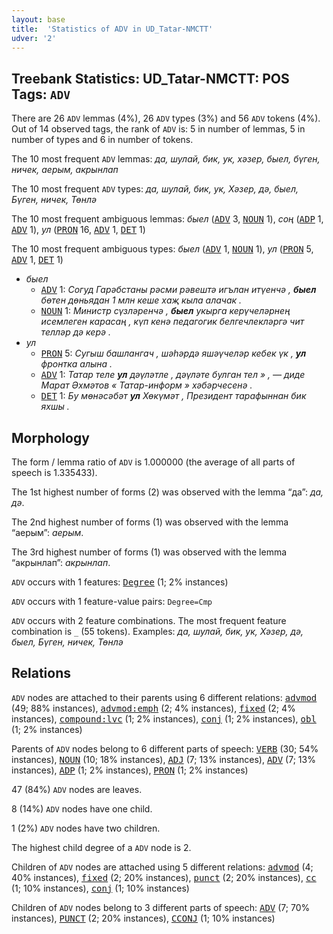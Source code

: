 ```yaml
---
layout: base
title:  'Statistics of ADV in UD_Tatar-NMCTT'
udver: '2'
---
```


## Treebank Statistics: UD_Tatar-NMCTT: POS Tags: `ADV`

There are 26 `ADV` lemmas (4%), 26 `ADV` types (3%) and 56 `ADV` tokens (4%).
Out of 14 observed tags, the rank of `ADV` is: 5 in number of lemmas, 5 in number of types and 6 in number of tokens.

The 10 most frequent `ADV` lemmas: <em>да, шулай, бик, ук, хәзер, быел, бүген, ничек, аерым, акрынлап</em>

The 10 most frequent `ADV` types:  <em>да, шулай, бик, ук, Хәзер, дә, быел, Бүген, ничек, Төнлә</em>

The 10 most frequent ambiguous lemmas: <em>быел</em> (<tt><a href="tt_nmctt-pos-ADV.html">ADV</a></tt> 3, <tt><a href="tt_nmctt-pos-NOUN.html">NOUN</a></tt> 1), <em>соң</em> (<tt><a href="tt_nmctt-pos-ADP.html">ADP</a></tt> 1, <tt><a href="tt_nmctt-pos-ADV.html">ADV</a></tt> 1), <em>ул</em> (<tt><a href="tt_nmctt-pos-PRON.html">PRON</a></tt> 16, <tt><a href="tt_nmctt-pos-ADV.html">ADV</a></tt> 1, <tt><a href="tt_nmctt-pos-DET.html">DET</a></tt> 1)

The 10 most frequent ambiguous types:  <em>быел</em> (<tt><a href="tt_nmctt-pos-ADV.html">ADV</a></tt> 1, <tt><a href="tt_nmctt-pos-NOUN.html">NOUN</a></tt> 1), <em>ул</em> (<tt><a href="tt_nmctt-pos-PRON.html">PRON</a></tt> 5, <tt><a href="tt_nmctt-pos-ADV.html">ADV</a></tt> 1, <tt><a href="tt_nmctt-pos-DET.html">DET</a></tt> 1)


* <em>быел</em>
  * <tt><a href="tt_nmctt-pos-ADV.html">ADV</a></tt> 1: <em>Согуд Гарәбстаны рәсми рәвештә игълан итүенчә , <b>быел</b> бөтен дөньядан 1 млн кеше хаҗ кыла алачак .</em>
  * <tt><a href="tt_nmctt-pos-NOUN.html">NOUN</a></tt> 1: <em>Министр сүзләренчә , <b>быел</b> укырга керүчеләрнең исемлеген карасаң , күп кенә педагогик белгечлекләргә чит телләр дә керә .</em>
* <em>ул</em>
  * <tt><a href="tt_nmctt-pos-PRON.html">PRON</a></tt> 5: <em>Сугыш башлангач , шәһәрдә яшәүчеләр кебек үк , <b>ул</b> фронтка алына .</em>
  * <tt><a href="tt_nmctt-pos-ADV.html">ADV</a></tt> 1: <em>Татар теле <b>ул</b> дәүләтле , дәүләте булган тел » , — диде Марат Әхмәтов « Татар-информ » хәбәрчесенә .</em>
  * <tt><a href="tt_nmctt-pos-DET.html">DET</a></tt> 1: <em>Бу мөнәсәбәт <b>ул</b> Хөкүмәт , Президент тарафыннан бик яхшы .</em>

## Morphology

The form / lemma ratio of `ADV` is 1.000000 (the average of all parts of speech is 1.335433).

The 1st highest number of forms (2) was observed with the lemma “да”: <em>да, дә</em>.

The 2nd highest number of forms (1) was observed with the lemma “аерым”: <em>аерым</em>.

The 3rd highest number of forms (1) was observed with the lemma “акрынлап”: <em>акрынлап</em>.

`ADV` occurs with 1 features: <tt><a href="tt_nmctt-feat-Degree.html">Degree</a></tt> (1; 2% instances)

`ADV` occurs with 1 feature-value pairs: `Degree=Cmp`

`ADV` occurs with 2 feature combinations.
The most frequent feature combination is `_` (55 tokens).
Examples: <em>да, шулай, бик, ук, Хәзер, дә, быел, Бүген, ничек, Төнлә</em>


## Relations

`ADV` nodes are attached to their parents using 6 different relations: <tt><a href="tt_nmctt-dep-advmod.html">advmod</a></tt> (49; 88% instances), <tt><a href="tt_nmctt-dep-advmod-emph.html">advmod:emph</a></tt> (2; 4% instances), <tt><a href="tt_nmctt-dep-fixed.html">fixed</a></tt> (2; 4% instances), <tt><a href="tt_nmctt-dep-compound-lvc.html">compound:lvc</a></tt> (1; 2% instances), <tt><a href="tt_nmctt-dep-conj.html">conj</a></tt> (1; 2% instances), <tt><a href="tt_nmctt-dep-obl.html">obl</a></tt> (1; 2% instances)

Parents of `ADV` nodes belong to 6 different parts of speech: <tt><a href="tt_nmctt-pos-VERB.html">VERB</a></tt> (30; 54% instances), <tt><a href="tt_nmctt-pos-NOUN.html">NOUN</a></tt> (10; 18% instances), <tt><a href="tt_nmctt-pos-ADJ.html">ADJ</a></tt> (7; 13% instances), <tt><a href="tt_nmctt-pos-ADV.html">ADV</a></tt> (7; 13% instances), <tt><a href="tt_nmctt-pos-ADP.html">ADP</a></tt> (1; 2% instances), <tt><a href="tt_nmctt-pos-PRON.html">PRON</a></tt> (1; 2% instances)

47 (84%) `ADV` nodes are leaves.

8 (14%) `ADV` nodes have one child.

1 (2%) `ADV` nodes have two children.

The highest child degree of a `ADV` node is 2.

Children of `ADV` nodes are attached using 5 different relations: <tt><a href="tt_nmctt-dep-advmod.html">advmod</a></tt> (4; 40% instances), <tt><a href="tt_nmctt-dep-fixed.html">fixed</a></tt> (2; 20% instances), <tt><a href="tt_nmctt-dep-punct.html">punct</a></tt> (2; 20% instances), <tt><a href="tt_nmctt-dep-cc.html">cc</a></tt> (1; 10% instances), <tt><a href="tt_nmctt-dep-conj.html">conj</a></tt> (1; 10% instances)

Children of `ADV` nodes belong to 3 different parts of speech: <tt><a href="tt_nmctt-pos-ADV.html">ADV</a></tt> (7; 70% instances), <tt><a href="tt_nmctt-pos-PUNCT.html">PUNCT</a></tt> (2; 20% instances), <tt><a href="tt_nmctt-pos-CCONJ.html">CCONJ</a></tt> (1; 10% instances)

